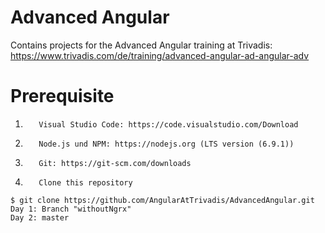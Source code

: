 # Advanced Angular

Contains projects for the Advanced Angular training at Trivadis:
https://www.trivadis.com/de/training/advanced-angular-ad-angular-adv

# Prerequisite

1.        Visual Studio Code: https://code.visualstudio.com/Download
2.        Node.js und NPM: https://nodejs.org (LTS version (6.9.1))
3.        Git: https://git-scm.com/downloads
4.        Clone this repository

```
$ git clone https://github.com/AngularAtTrivadis/AdvancedAngular.git
Day 1: Branch "withoutNgrx"
Day 2: master
```
